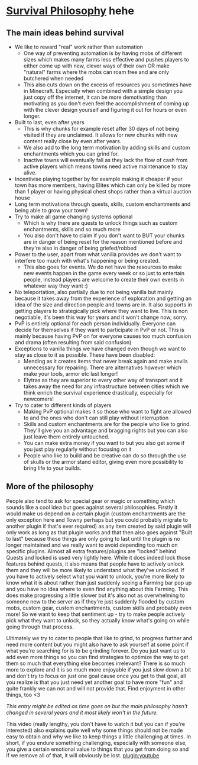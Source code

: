 # <ins>Survival Philosophy</ins> hehe
## The main ideas behind survival
* We like to reward "real" work rather than automation
  * One way of preventing automation is by having mobs of different sizes which makes many farms less effective and pushes players to either come up with new, clever ways of their own OR make "natural" farms where the mobs can roam free and are only butchered when needed
  * This also cuts down on the excess of resources you sometimes have in Minecraft. Especially when combined with a simple design you just copy off the internet, it can be more demotivating than motivating as you don't even feel the accomplishment of coming up with the clever design yourself and figuring it out for hours or even longer.
* Built to last, even after years
  * This is why chunks for example reset after 30 days of not being visited if they are unclaimed. It allows for new chunks with new content really close by even after years.
  * We also add to the long term motivation by adding skills and custom enchantments which you can grind for.
  * Inactive towns will eventually fall as they lack the flow of cash from active players which means towns need active maintenance to stay alive.
* Incentivise playing together by for example making it cheaper if your town has more members, having Elites which can only be killed by more than 1 player or having physical chest shops rather than a virtual auction house
* Long term motivations through quests, skills, custom enchantments and being able to grow your town!
* Try to make all game changing systems optional
  * Which is why there are quests to unlock things such as custom enchantments, skills and so much more
  * You also don't have to claim if you don't want to BUT your chunks are in danger of being reset for the reason mentioned before and they're also in danger of being griefed/robbed
* Power to the user, apart from what vanilla provides we don't want to interfere too much with what's happening or being created.
  * This also goes for events. We do not have the resources to make new events happen in the game every week or so just to entertain people, instead players are welcome to create their own events in whatever way they want :)
* No teleportation, also partially due to not being vanilla but mainly because it takes away from the experience of exploration and getting an idea of the size and direction people and towns are in. It also supports in getting players to strategically pick where they want to live. This is non negotiable, it's been this way for years and it won't change now, sorry.
* PvP is entirely optional for each person individually. Everyone can decide for themselves if they want to participate in PvP or not. This is mainly because having PvP on for everyone causes too much confusion and drama (often resulting from said confusion)
* Exceptions to vanilla things we have changed even though we want to stay as close to it as possible. These have been disabled:
  * Mending as it creates items that never break again and make anvils unnecessary for repairing. There are alternatives however which make your tools, armor etc last longer!
  * Elytras as they are superior to every other way of transport and it takes away the need for any infrastructure between cities which we think enrich the survival experience drastically, especially for newcomers!
* Try to cater to different kinds of players
  * Making PvP optional makes it so those who want to fight are allowed to and the ones who don't can still play without interruption
  * Skills and custom enchantments are for the people who like to grind. They'll give you an advantage and bragging rights but you can also just leave them entirely untouched.
  * You can make extra money if you want to but you also get some if you just play regularly without focusing on it
  * People who like to build and be creative can do so through the use of skulls or the armor stand editor, giving even more possibility to bring life to your builds.

## More of the philosophy
People also tend to ask for special gear or magic or something which sounds like a cool idea but goes against several philosophies. Firstly it would make us depend on a certain plugin (custom enchantments are the only exception here and Towny perhaps but you could probably migrate to another plugin if that's ever required) as any item created by said plugin will only work as long as that plugin works and that then also goes against "Built to last" because these things are only going to last until the plugin is no longer maintained and we really want to avoid depending too much on specific plugins.
Almost all extra features/plugins are "locked" behind Quests and locked is used very lightly here. While it does indeed lock those features behind quests, it also means that people have to actively unlock them and they will be more likely to understand what they've unlocked. If you have to actively select what you want to unlock, you're more likely to know what it is about rather than just suddenly seeing a Farming bar pop up and you have no idea where to even find anything about this Farming. This does make progressing a little slower but it's also not as overwhelming to someone new to the server as if they're just suddenly flooded by custom mobs, custom gear, custom enchantments, custom skills and probably even more! So we want to keep that sentiment up - try to make people actively pick what they want to unlock, so they actually know what's going on while going through that process.

Ultimately we try to cater to people that like to grind, to progress further and need more content but you might also have to ask yourself at some point if what you're searching for is to be grinding forever. Do you just want us to add even more things so you can find strategies to optimize the way to get them so much that everything else becomes irrelevant? There is so much more to explore and it is so much more enjoyable if you just slow down a bit and don't try to focus on just one goal cause once you get to that goal, all you realize is that you just need yet another goal to have more "fun" and quite frankly we can not and will not provide that. Find enjoyment in other things, too <3

*This entry might be edited as time goes on but the main philosophy hasn't changed in several years and it most likely won't in the future.*

This video (really lengthy, you don't have to watch it but you can if you're interested) also explains quite well why some things should not be made easy to obtain and why we like to keep things a little challenging at times. In short, if you endure something challenging, especially with someone else, you give a certain emotional value to things that you get from doing so and if we remove all of that, it will obviously be lost.
[plugin:youtube](https://youtu.be/D5hJ9jhVlXY)
